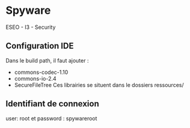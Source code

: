 # Spyware
ESEO - I3 - Security

## Configuration IDE
Dans le build path, il faut ajouter :
* commons-codec-1.10
* commons-io-2.4
* SecureFileTree
Ces librairies se situent dans le dossiers ressources/

## Identifiant de connexion
user: root et password : spywareroot
